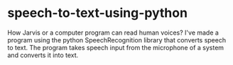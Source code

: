 # speech-to-text-using-python
How Jarvis or a computer program can read human voices? I've made a program using the python SpeechRecognition library that converts speech to text. The program takes speech input from the microphone of a system and converts it into text.
